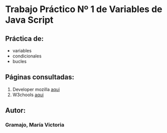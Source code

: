 # Trabajo Práctico Nº 1 de Variables de Java Script

## Práctica de:

- variables
- condicionales
- bucles

## Páginas consultadas:

1. Developer mozilla [aqui](https://developer.mozilla.org/)
1. W3chools [aqui](http:www.w3schools.com/)

## Autor:
### Gramajo, María Victoria